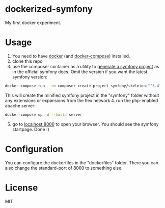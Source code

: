 # dockerized-symfony

My first docker experiment.

# Usage
1. You need to have [docker](https://docs.docker.com/get-docker/) (and [docker-compose](https://docs.docker.com/compose/install/)) installed.
2. clone this repo
3. use the composer container as a utility to [generate a symfony project](https://symfony.com/doc/5.4/setup.html) as in the official symfony docs. Omit the version if you want the latest symfony version:
```bash
docker-compose run --rm composer create-project symfony/skeleton:"^5.4" .
```
This will create the minified symfony project in the "symfony" folder without any extensions or expansions from the flex network
4. run the php-enabled abache server:
```bash
docker-compose up -d --build server
```
5. go to [localhost:8000](http://localhost:8000/) to open your browser. You should see the symfony startpage. Done :)

# Configuration
You can configure the dockerfiles in the "dockerfiles" folder. There you can also change the standard-port of 8000 to something else.

# License
MIT
